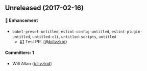 ## Unreleased (2017-02-16)

#### :nail_care: Enhancement
* `babel-preset-untitled`, `eslint-config-untitled`, `eslint-plugin-untitled`, `untitled-cli`, `untitled-scripts`, `untitled`
  * [#1](https://github.com/billyzkid/untitled/pull/1) Test PR. ([@billyzkid](https://github.com/billyzkid))

#### Committers: 1
- Will Allan ([billyzkid](https://github.com/billyzkid))